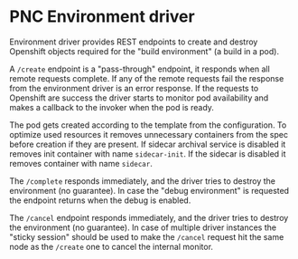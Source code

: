 # PNC Environment driver

Environment driver provides REST endpoints to create and destroy Openshift objects required for the "build environment" (a build in a pod).

A `/create` endpoint is a "pass-through" endpoint, it responds when all remote requests complete.
If any of the remote requests fail the response from the environment driver is an error response.
If the requests to Openshift are success the driver starts to monitor pod availability and makes a callback to the invoker when the pod is ready.

The pod gets created according to the template from the configuration. To optimize used resources it removes unnecessary containers from 
the spec before creation if they are present. If sidecar archival service is disabled it removes init container with name `sidecar-init`.
If the sidecar is disabled it removes container with name `sidecar`.

The `/complete` responds immediately, and the driver tries to destroy the environment (no guarantee). 
In case the "debug environment" is requested the endpoint returns when the debug is enabled.
   
The `/cancel` endpoint responds immediately, and the driver tries to destroy the environment (no guarantee).
In case of multiple driver instances the "sticky session" should be used to make the `/cancel` request hit the same node as the `/create` one to cancel the internal monitor.

